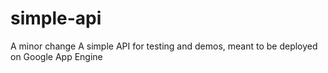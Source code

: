 # simple-api
A minor change
A simple API for testing and demos, meant to be deployed on Google App Engine
